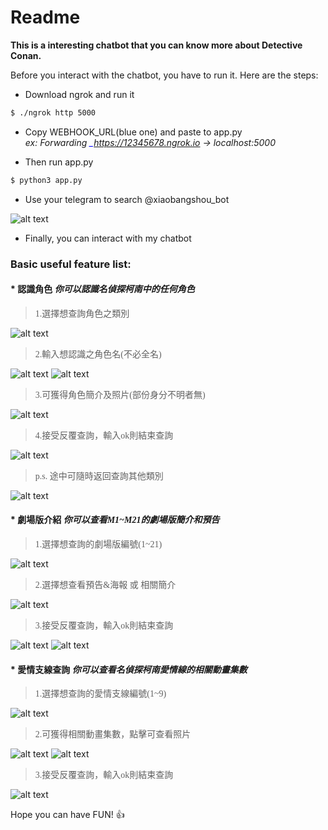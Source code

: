 # Readme

**This is a interesting chatbot that you can know more about Detective Conan.**

Before you interact with the chatbot, you have to run it.
Here are the steps:

 * Download ngrok and run it
```sh
$ ./ngrok http 5000
```
 * Copy WEBHOOK_URL(blue one) and paste to app.py   
   *ex: Forwarding	<span style="color:blue;"> _https://12345678.ngrok.io </span>-> localhost:5000*<p>
   
 * Then run app.py
```sh
$ python3 app.py
```
 * Use your telegram to search @xiaobangshou_bot
 
  ![alt text](http://i.imgur.com/Ycki5jh.png?1)
 * Finally, you can interact with my chatbot

### Basic useful feature list:

#### * <span style="font-family:Microsoft JhengHei;">認識角色 *你可以認識名偵探柯南中的任何角色*</span>
   > <span style="font-family:Microsoft JhengHei;">1.選擇想查詢角色之類別</span>
   > 
   ![alt text](http://i.imgur.com/4UEIHEO.png?1)
   
   > <span style="font-family:Microsoft JhengHei;">2.輸入想認識之角色名(不必全名)</span>
   > 
   ![alt text](http://i.imgur.com/EHBMoYI.png?1) ![alt text](http://i.imgur.com/qtd08By.png?1) 
   
   > <span style="font-family:Microsoft JhengHei;">3.可獲得角色簡介及照片(部份身分不明者無)</span>
   > 
   ![alt text](http://i.imgur.com/WqCqPMx.png?1)
   
   > <span style="font-family:Microsoft JhengHei;">4.接受反覆查詢，輸入ok則結束查詢</span>
   > 
   ![alt text](http://i.imgur.com/TMKnILv.png?1)
   
   > <span style="font-family:Microsoft JhengHei;">p.s. 途中可隨時返回查詢其他類別</span>
   > 
   ![alt text](http://i.imgur.com/Pd3T5yK.png?1)
   
 #### * <span style="font-family:Microsoft JhengHei;">劇場版介紹 *你可以查看M1~M21的劇場版簡介和預告*</span>
   > <span style="font-family:Microsoft JhengHei;">1.選擇想查詢的劇場版編號(1~21)</span>
   > 
   ![alt text](http://i.imgur.com/Uw7NB3M.png?1)
   
   > <span style="font-family:Microsoft JhengHei;">2.選擇想查看預告&海報 或 相關簡介</span>
   > 
   ![alt text](http://i.imgur.com/eMNUOFr.png?1)
   
   > <span style="font-family:Microsoft JhengHei;">3.接受反覆查詢，輸入ok則結束查詢</span>
   > 
   ![alt text](http://i.imgur.com/Q2gVbrd.png?1) ![alt text](http://i.imgur.com/7fOhqgM.png?1)

#### * <span style="font-family:Microsoft JhengHei;">愛情支線查詢 *你可以查看名偵探柯南愛情線的相關動畫集數*</span>
   > <span style="font-family:Microsoft JhengHei;">1.選擇想查詢的愛情支線編號(1~9)</span>
   > 
   ![alt text](http://i.imgur.com/0966sD1.png?1)
   
   > <span style="font-family:Microsoft JhengHei;">2.可獲得相關動畫集數，點擊可查看照片</span>
   > 
   ![alt text](http://i.imgur.com/ZurG2Ez.png?1) ![alt text](http://i.imgur.com/8QaTsf9.png?1)
   
   > <span style="font-family:Microsoft JhengHei;">3.接受反覆查詢，輸入ok則結束查詢</span>
   > 
   ![alt text](http://i.imgur.com/3rAZzx4.png?1)



Hope you can have FUN! :+1:



